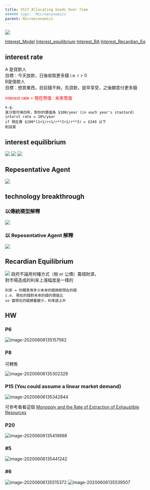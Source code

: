 ```yaml
---
title: Ch17 Allocating Goods Over Time
###### tags: `Microeconomics`
parent: Microeconomics
---
```


![](https://i.imgur.com/k4IEAs5.png)

[Interest_Model](https://drive.google.com/file/d/1y45KQl7LSsq-vjJgn__mZnvh7tKrQ0zk/view)
[Interest_equilibrium](https://drive.google.com/file/d/1RXrx3lrYR8NWF3-M9mUFGUM4HV6_i0no/view)
[Interest_RA](https://drive.google.com/file/d/1LwZSt7f0V_RO-Wkb4pxX7iGVk1PqRDAA/view)
[Interest_Recardian_Eq](https://drive.google.com/file/d/1BswWqs55UMFLqlPSg-9Q8dvDWRwi5XLR/view)

## interest rate

A 是貸款人  
目標：今天放款，日後收取更多錢 i.e. r > 0  
B是借款人  
目標：想買東西，目前錢不夠，先貸款，提早享受，之後願意付更多錢  

<p style="color:red"> interest rate = 現在幣值 : 未來幣值</p>

```
e.g.
某沙發可用四年，對你的價值為 $100/year (in each year's stantard)
interst rate = 10%/year
if 現在賣 $100*(1+1/r+1/r**2+1/r**3) = $349 以下
則該買
```

## interest equilibrium

![](https://i.imgur.com/fhLULwx.png)
![](https://i.imgur.com/G7KOAVF.png)
![](https://i.imgur.com/EL10lHA.png)

## Repesentative Agent
![](https://i.imgur.com/k9j3V1f.png)

## technology breakthrough
### 以傳統模型解釋
![](https://i.imgur.com/A0pi1kU.png)
### 以 Repesentative Agent 解釋
![](https://i.imgur.com/iJ2LL5y.png)

## Recardian Equilibrium

![](https://i.imgur.com/TOoZ84H.png)
政府不論用何種方式（稅 or 公債）籌措財源，  
對市場造成的利率上漲幅度是一樣的  

```
利率 = 你願意用多少未來的錢換取現在的錢 
i.e. 現在的錢對未來的錢的價值比
so 當現在的錢總量變少，利率就上升
```

## HW

### P6

![image-20200606135157562](https://i.loli.net/2020/06/06/yhuISlWPHzgaZb3.png)

### P8 

可轉售

![image-20200606135302329](https://i.loli.net/2020/06/06/zYTMBJqKvHbyRDk.png)

### P15 (You could assume a linear market demand)

![image-20200606135342844](https://i.loli.net/2020/06/06/7N9nVr3aLUB62hj.png)

可參考看看這個 [Monopoly and the Rate of Extraction of Exhaustible Resources](https://www.jstor.org/stable/1806704?seq=3#metadata_info_tab_contents)

### P20

![image-20200606135419888](https://i.loli.net/2020/06/06/A2JNK1aTp85BnLb.png)

### #5

![image-20200606135441242](https://i.loli.net/2020/06/06/5gaTYV4zStNqkwf.png)

### #6

![image-20200606135515372](https://i.loli.net/2020/06/06/k1t9bPBi8ZONujG.png)
![image-20200606135539507](https://i.loli.net/2020/06/06/41xiFow9qIeaUCj.png)

